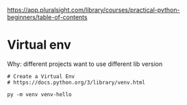 https://app.pluralsight.com/library/courses/practical-python-beginners/table-of-contents

# Virtual env
Why: different projects want to use different lib version

```
# Create a Virtual Env
# https://docs.python.org/3/library/venv.html

py -m venv venv-hello
```